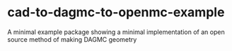 # cad-to-dagmc-to-openmc-example
A minimal example package showing a minimal implementation of an open source method of making DAGMC geometry
